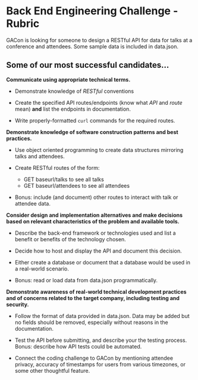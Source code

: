 # Back End Engineering Challenge - Rubric

GACon is looking for someone to design a RESTful API for data for talks at a conference and attendees. Some sample data is included in data.json.


## Some of our most successful candidates...


**Communicate using appropriate technical terms.**   

  - Demonstrate knowledge of *RESTful* conventions

  - Create the specified API routes/endpoints (know what *API* and *route* mean) **and** list the endpoints in documentation.

  - Write properly-formatted `curl` commands for the required routes.

**Demonstrate knowledge of software construction patterns and best practices.**
  
  - Use object oriented programming to create data structures mirroring talks and attendees. 
  	
  - Create RESTful routes of the form:

  	- GET baseurl/talks to see all talks  
  	- GET baseurl/attendees to see all attendees  

  - Bonus: include (and document) other routes to interact with talk or attendee data.


**Consider design and implementation alternatives and make decisions based on relevant characteristics of the problem and available tools.**

  - Describe the back-end framework or technologies used and list a benefit or benefits of the technology chosen. 
  
  - Decide how to host and display the API and document this decision.

  - Either create a database or document that a database would be used in a real-world scenario.
  
  - Bonus: read or load data from data.json programmatically.

**Demonstrate awareness of real-world technical development practices and of concerns related to the target company, including testing and security.**

  - Follow the format of data provided in data.json. Data may be added but no fields should be removed, especially without reasons in the documentation. 
  
  - Test the API before submitting, and describe your the testing process.  Bonus: describe how API tests could be automated.

  - Connect the coding challenge to GACon by mentioning attendee privacy, accuracy of timestamps for users from various timezones, or some other thoughtful feature.
  
